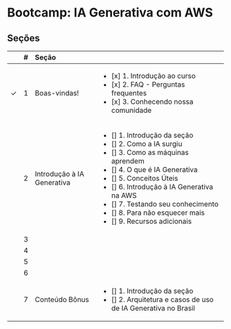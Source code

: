 # Bootcamp: IA Generativa com AWS

## Seções

|  | # | Seção |  |
|:---:|:---:|:---|:---|
| &check; | 1 | Boas-vindas! |<ul><li>[x] 1. Introdução ao curso</li><li>[x] 2. FAQ - Perguntas frequentes</li><li>[x] 3. Conhecendo nossa comunidade</li></ul>|
|  | 2 | Introdução à IA Generativa | <ul><li>[] 1. Introdução da seção</li><li>[] 2. Como a IA surgiu</li><li>[] 3. Como as máquinas aprendem</li><li>[] 4. O que é IA Generativa</li><li>[] 5. Conceitos Úteis</li><li>[] 6. Introdução à IA Generativa na AWS</li><li>[] 7. Testando seu conhecimento</li><li>[] 8. Para não esquecer mais</li><li>[] 9. Recursos adicionais</li></ul> |
|  | 3 |  |  |
|  | 4 |  |  |
|  | 5 |  |  |
|  | 6 |  |  |
|  | 7 | Conteúdo Bônus | <ul><li>[] 1. Introdução da seção</li><li>[] 2. Arquitetura e casos de uso de IA Generativa no Brasil</li></ul> |